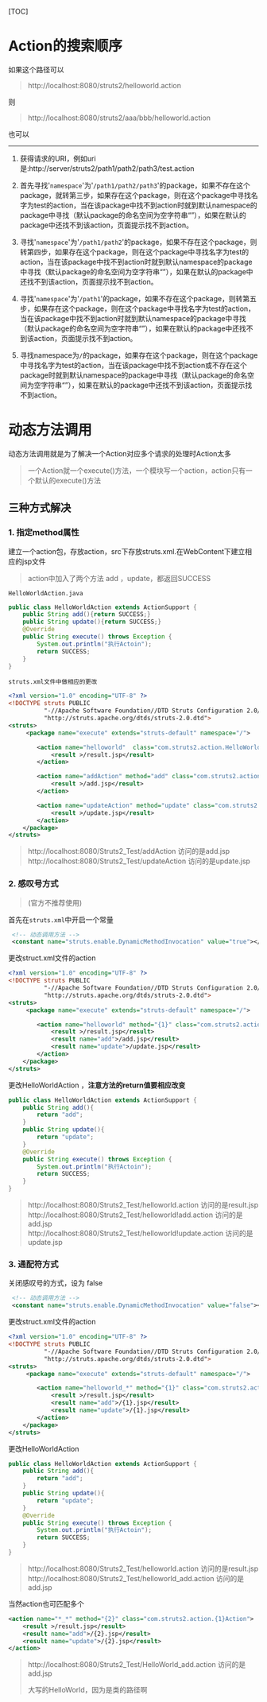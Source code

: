 [TOC]

# Action的搜索顺序

如果这个路径可以

> http://localhost:8080/struts2/helloworld.action

则

> http://localhost:8080/struts2/aaa/bbb/helloworld.action

也可以

---

1. 获得请求的URI，例如uri是:http://server/struts2/path1/path2/path3/test.action

2. 首先寻找'`namespace`'为'`/path1/path2/path3`'的package，如果不存在这个package，就转第三步，如果存在这个package，则在这个package中寻找名字为test的action，当在该package中找不到action时就到默认namespace的package中寻找（默认package的命名空间为空字符串“”），如果在默认的package中还找不到该action，页面提示找不到action。

3. 寻找'`namespace`'为'`/path1/path2`'的package，如果不存在这个package，则转第四步，如果存在这个package，则在这个package中寻找名字为test的action，当在该package中找不到action时就到默认namespace的package中寻找（默认package的命名空间为空字符串“”），如果在默认的package中还找不到该action，页面提示找不到action。

4. 寻找'`namespace`'为'`/path1`'的package，如果不存在这个package，则转第五步，如果存在这个package，则在这个package中寻找名字为test的action，当在该package中找不到action时就到默认namespace的package中寻找（默认package的命名空间为空字符串“”），如果在默认的package中还找不到该action，页面提示找不到action。

5. 寻找namespace为`/`的package，如果存在这个package，则在这个package中寻找名字为test的action，当在该package中找不到action或不存在这个package时就到默认namespace的package中寻找（默认package的命名空间为空字符串“”），如果在默认的package中还找不到该action，页面提示找不到action。

# 动态方法调用

动态方法调用就是为了解决一个Action对应多个请求的处理时Action太多

> 一个Action就一个execute()方法，一个模块写一个action，action只有一个默认的execute()方法

## 三种方式解决

### 1.  指定method属性

建立一个action包，存放action，src下存放struts.xml.在WebContent下建立相应的jsp文件

> action中加入了两个方法 add ，update，都返回SUCCESS

    HelloWorldAction.java

```java
public class HelloWorldAction extends ActionSupport {
    public String add(){return SUCCESS;}
    public String update(){return SUCCESS;}
    @Override
    public String execute() throws Exception {
        System.out.println("执行Actoin");
        return SUCCESS;
    }
}
```

    struts.xml文件中做相应的更改

```xml
<?xml version="1.0" encoding="UTF-8" ?>
<!DOCTYPE struts PUBLIC
          "-//Apache Software Foundation//DTD Struts Configuration 2.0//EN"
          "http://struts.apache.org/dtds/struts-2.0.dtd">
<struts>
     <package name="execute" extends="struts-default" namespace="/">

        <action name="helloworld"  class="com.struts2.action.HelloWorldAction">
            <result >/result.jsp</result>       
        </action>

        <action name="addAction" method="add" class="com.struts2.action.HelloWorldAction">
            <result >/add.jsp</result>
        </action>

        <action name="updateAction" method="update" class="com.struts2.action.HelloWorldAction">
            <result >/update.jsp</result>
        </action>   
    </package> 
</struts>
```

> http://localhost:8080/Struts2_Test/addAction 访问的是add.jsp   
> http://localhost:8080/Struts2_Test/updateAction 访问的是update.jsp

### 2.  感叹号方式

> (官方不推荐使用)

首先在`struts.xml`中开启一个常量

```xml
 <!-- 动态调用方法 -->
 <constant name="struts.enable.DynamicMethodInvocation" value="true"></constant>
```

更改struct.xml文件的action

```xml
<?xml version="1.0" encoding="UTF-8" ?>
<!DOCTYPE struts PUBLIC
          "-//Apache Software Foundation//DTD Struts Configuration 2.0//EN"
          "http://struts.apache.org/dtds/struts-2.0.dtd">
<struts>
     <package name="execute" extends="struts-default" namespace="/">

        <action name="helloworld" method="{1}" class="com.struts2.action.HelloWorldAction">
            <result >/result.jsp</result>
            <result name="add">/add.jsp</result>
            <result name="update">/update.jsp</result>
        </action>
    </package> 
</struts>
```

更改HelloWorldAction ，**注意方法的return值要相应改变**

```java
public class HelloWorldAction extends ActionSupport {
    public String add(){
        return "add";
    }
    public String update(){
        return "update";
    }
    @Override
    public String execute() throws Exception {
        System.out.println("执行Actoin");
        return SUCCESS;
    }
}
```

> http://localhost:8080/Struts2_Test/helloworld.action 访问的是result.jsp   
> http://localhost:8080/Struts2_Test/helloworld!add.action 访问的是add.jsp   
> http://localhost:8080/Struts2_Test/helloworld!update.action 访问的是update.jsp   

### 3.  通配符方式

关闭感叹号的方式，设为 false

```xml
 <!-- 动态调用方法 -->
 <constant name="struts.enable.DynamicMethodInvocation" value="false"></constant>
```

更改struct.xml文件的action

```xml
<?xml version="1.0" encoding="UTF-8" ?>
<!DOCTYPE struts PUBLIC
          "-//Apache Software Foundation//DTD Struts Configuration 2.0//EN"
          "http://struts.apache.org/dtds/struts-2.0.dtd">
<struts>
     <package name="execute" extends="struts-default" namespace="/">

        <action name="helloworld_*" method="{1}" class="com.struts2.action.HelloWorldAction">
            <result >/result.jsp</result>
            <result name="add">/{1}.jsp</result>
            <result name="update">/{1}.jsp</result>
        </action>
    </package> 
</struts>
```

更改HelloWorldAction

```java
public class HelloWorldAction extends ActionSupport {
    public String add(){
        return "add";
    }
    public String update(){
        return "update";
    }
    @Override
    public String execute() throws Exception {
        System.out.println("执行Actoin");
        return SUCCESS;
    }
}
```

> http://localhost:8080/Struts2_Test/helloworld.action 访问的是result.jsp   
> http://localhost:8080/Struts2_Test/helloworld_add.action 访问的是add.jsp

当然action也可匹配多个

```xml
<action name="*_*" method="{2}" class="com.struts2.action.{1}Action">
    <result >/result.jsp</result>
    <result name="add">/{2}.jsp</result>
    <result name="update">/{2}.jsp</result>
</action>
```

> http://localhost:8080/Struts2_Test/HelloWorld_add.action 访问的是add.jsp
> 
>大写的HelloWorld，因为是类的路径啊

